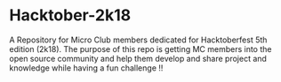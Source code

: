 # Hacktober-2k18
A Repository for Micro Club members dedicated for Hacktoberfest 5th edition (2k18). The purpose of this repo is getting MC members into the open source community and help them develop and share project and knowledge while having a fun challenge !!
